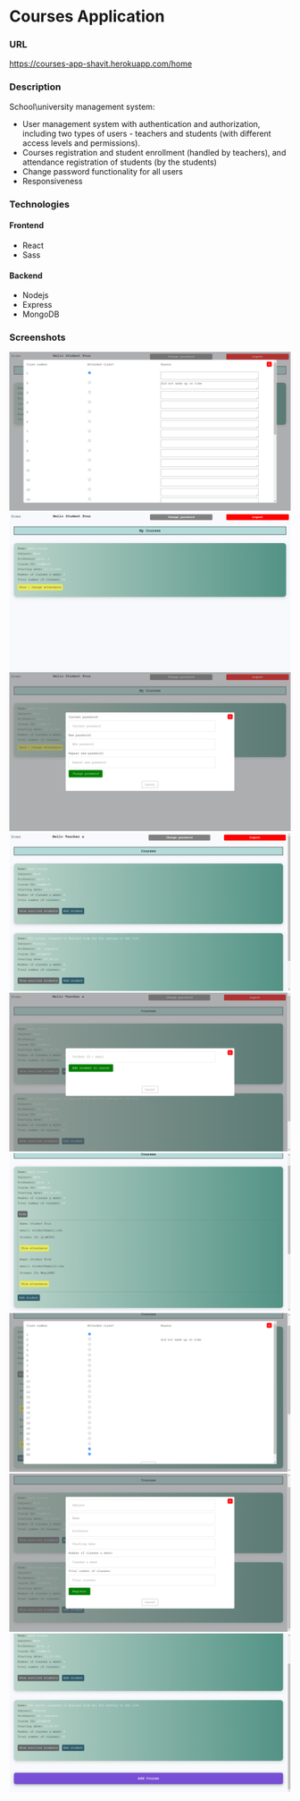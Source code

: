 # Courses Application

### URL

https://courses-app-shavit.herokuapp.com/home

### Description

School\university management system:

-   User management system with authentication and authorization, including two types of users - teachers and students (with different access levels and permissions).
-   Courses registration and student enrollment (handled by teachers), and attendance registration of students (by the students)
-   Change password functionality for all users
-   Responsiveness

### Technologies

#### Frontend

-   React
-   Sass

#### Backend

-   Nodejs
-   Express
-   MongoDB

### Screenshots

![main page](</screenshots/Screenshot (60).png>)
![main page](</screenshots/Screenshot (61).png>)
![main page](</screenshots/Screenshot (62).png>)
![main page](</screenshots/Screenshot (63).png>)
![main page](</screenshots/Screenshot (64).png>)
![main page](</screenshots/Screenshot (65).png>)
![main page](</screenshots/Screenshot (66).png>)
![main page](</screenshots/Screenshot (67).png>)
![main page](</screenshots/Screenshot (68).png>)
